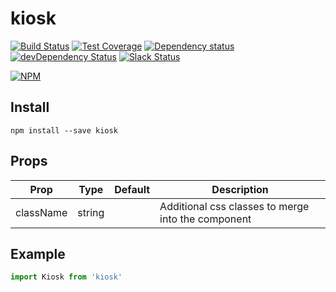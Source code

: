 # kiosk

[![Build Status](https://travis-ci.org/octoblu/kiosk.svg?branch=master)](https://travis-ci.org/octoblu/kiosk)
[![Test Coverage](https://codecov.io/gh/octoblu/kiosk/branch/master/graph/badge.svg)](https://codecov.io/gh/octoblu/kiosk)
[![Dependency status](http://img.shields.io/david/octoblu/kiosk.svg?style=flat)](https://david-dm.org/octoblu/kiosk)
[![devDependency Status](http://img.shields.io/david/dev/octoblu/kiosk.svg?style=flat)](https://david-dm.org/octoblu/kiosk#info=devDependencies)
[![Slack Status](http://community-slack.octoblu.com/badge.svg)](http://community-slack.octoblu.com)

[![NPM](https://nodei.co/npm/kiosk.svg?style=flat)](https://npmjs.org/package/kiosk)

## Install
```
npm install --save kiosk
```

## Props
| Prop      | Type   | Default | Description                          |
| ----------| -------| --------| -------------------------------------|
| className | string |         | Additional css classes to merge into the component |


## Example
```js
import Kiosk from 'kiosk'
```
